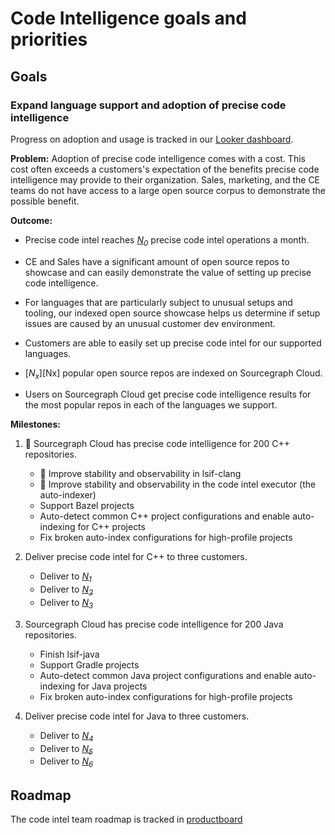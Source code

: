 # Code Intelligence goals and priorities

## Goals

### Expand language support and adoption of precise code intelligence

Progress on adoption and usage is tracked in our [Looker dashboard](https://sourcegraph.looker.com/dashboards/131).

**Problem:** Adoption of precise code intelligence comes with a cost. This cost often exceeds a customers's expectation of the benefits precise code intelligence may provide to their organization. Sales, marketing, and the CE teams do not have access to a large open source corpus to demonstrate the possible benefit.

**Outcome:**

- Precise code intel reaches [*N<sub>0</sub>*][N0] precise code intel operations a month.
- CE and Sales have a significant amount of open source repos to showcase and can easily demonstrate the value of setting up precise code intelligence.
- For languages that are particularly subject to unusual setups and tooling, our indexed open source showcase helps us determine if setup issues are caused by an unusual customer dev environment.




- Customers are able to easily set up precise code intel for our supported languages.
- [*N<sub>x</sub>*][Nx] popular open source repos are indexed on Sourcegraph Cloud.
- Users on Sourcegraph Cloud get precise code intelligence results for the most popular repos in each of the languages we support.


**Milestones:**

1. 🔄 Sourcegraph Cloud has precise code intelligence for 200 C++ repositories.
    - 🔄 Improve stability and observability in lsif-clang
    - 🔄 Improve stability and observability in the code intel executor (the auto-indexer)
    - Support Bazel projects
    - Auto-detect common C++ project configurations and enable auto-indexing for C++ projects
    - Fix broken auto-index configurations for high-profile projects

1. Deliver precise code intel for C++ to three customers.
    - Deliver to [*N<sub>1</sub>*][N1]
    - Deliver to [*N<sub>2</sub>*][N2]
    - Deliver to [*N<sub>3</sub>*][N3]

1. Sourcegraph Cloud has precise code intelligence for 200 Java repositories.
    - Finish lsif-java
    - Support Gradle projects
    - Auto-detect common Java project configurations and enable auto-indexing for Java projects
    - Fix broken auto-index configurations for high-profile projects

1. Deliver precise code intel for Java to three customers.
    - Deliver to [*N<sub>4</sub>*][N4]
    - Deliver to [*N<sub>5</sub>*][N5]
    - Deliver to [*N<sub>6</sub>*][N6]

## Roadmap

The code intel team roadmap is tracked in [productboard](https://sourcegraph.productboard.com/feature-board/1825051-code-intel)

[N0]: https://docs.google.com/document/d/1T4KPRiRFVoAG2-yhokdxlKjozVflUOSH1k9X68PmrVs/edit#bookmark=id.63lmpljtve9f
[N1]: https://docs.google.com/document/d/1T4KPRiRFVoAG2-yhokdxlKjozVflUOSH1k9X68PmrVs/edit#bookmark=id.lgv97p81ib7i
[N2]: https://docs.google.com/document/d/1T4KPRiRFVoAG2-yhokdxlKjozVflUOSH1k9X68PmrVs/edit#bookmark=id.7vmkcs91o3z1
[N3]: https://docs.google.com/document/d/1T4KPRiRFVoAG2-yhokdxlKjozVflUOSH1k9X68PmrVs/edit#bookmark=id.77q74hyj1vt7
[N4]: https://docs.google.com/document/d/1T4KPRiRFVoAG2-yhokdxlKjozVflUOSH1k9X68PmrVs/edit#bookmark=id.dody7tmh0cys
[N5]: https://docs.google.com/document/d/1T4KPRiRFVoAG2-yhokdxlKjozVflUOSH1k9X68PmrVs/edit#bookmark=id.yaz1er2nj6qx
[N6]: https://docs.google.com/document/d/1T4KPRiRFVoAG2-yhokdxlKjozVflUOSH1k9X68PmrVs/edit#bookmark=id.vu3qkq4e0r70
[N7]: https://docs.google.com/document/d/1T4KPRiRFVoAG2-yhokdxlKjozVflUOSH1k9X68PmrVs/edit#bookmark=id.22p5u8gdheua
[N8]: https://docs.google.com/document/d/1T4KPRiRFVoAG2-yhokdxlKjozVflUOSH1k9X68PmrVs/edit#bookmark=id.wugsa2bws90r
[N9]: https://docs.google.com/document/d/1T4KPRiRFVoAG2-yhokdxlKjozVflUOSH1k9X68PmrVs/edit#bookmark=id.xq968uve0czg
